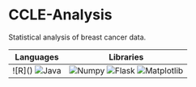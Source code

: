 # CCLE-Analysis

Statistical analysis of breast cancer data.

|**Languages** | **Libraries** |
| -----| ---- |
|![R](<i class="fa-brands fa-python"></i>) ![Java](https://img.shields.io/badge/Java-blue)| ![Numpy](https://img.shields.io/badge/Numpy-1.19.5-brightgreen) ![Flask](https://img.shields.io/badge/Pillow-9.1.0-brightgreen) ![Matplotlib](https://img.shields.io/badge/Matplotlib-3.4.1-brightgreen)
